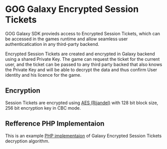 # GOG Galaxy Encrypted Session Tickets

GOG Galaxy SDK provieds access to Encrypted Session Tickets, which can be accessed in the games runtime 
and allow seamless user authenticatication in any third-party backend.

Encrypted Session Tickets are created and encrypted in Galaxy backend using a shared Private Key. The game can request
the ticket for the current user, and the ticket can be passed to any third party backed that also knows the Private Key
and will be able to decrypt the data and thus confirm User identity and his licence for the game.

## Encryption

Session Tickets are encrypted using [AES (Rijandel)](https://en.wikipedia.org/wiki/Advanced_Encryption_Standard) with 128 bit block size, 256 bit encryption key in CBC mode.

## Refference PHP Implementaion

This is an example [PHP implementaion](https://github.com/gogcom/galaxy-session-tickets-php/blob/master/index.php)
of Galaxy Encrypted Session Tickets decryption algorithm.
